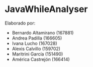 # JavaWhileAnalyser

Elaborado por:

+ Bernardo Altamirano (167881)
+ Andrea Padilla (166605)
+ Ivana Lucho (167028)
+ Alexis Calvillo (159702)
+ Maritrini García (151490)
+ América Castrejón (166414)
